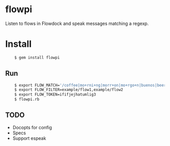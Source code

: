 flowpi
======

Listen to flows in Flowdock and speak messages matching a regexp.

Install
=======

```bash
    $ gem install flowpi
```

Run
---

```bash
    $ export FLOW_MATCH='/coffee|mo+rni+ng|morr+on|mo+rgo+n|buenos|beer|champagne/i'
    $ export FLOW_FILTER=example/flow1,example/flow2
    $ export FLOW_TOKEN=ififjejhatumlig3
    $ flowpi.rb
```

TODO
----

 * Docopts for config
 * Specs
 * Support espeak
